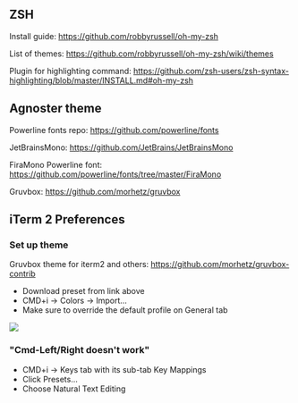 ## ZSH

Install guide: https://github.com/robbyrussell/oh-my-zsh

List of themes: https://github.com/robbyrussell/oh-my-zsh/wiki/themes

Plugin for highlighting command: https://github.com/zsh-users/zsh-syntax-highlighting/blob/master/INSTALL.md#oh-my-zsh

## Agnoster theme

Powerline fonts repo: https://github.com/powerline/fonts

JetBrainsMono: https://github.com/JetBrains/JetBrainsMono

FiraMono Powerline font: https://github.com/powerline/fonts/tree/master/FiraMono

Gruvbox: https://github.com/morhetz/gruvbox

## iTerm 2 Preferences

### Set up theme

Gruvbox theme for iterm2 and others: https://github.com/morhetz/gruvbox-contrib

- Download preset from link above
- CMD+i -> Colors -> Import...
- Make sure to override the default profile on General tab

![](https://monosnap.com/file/TfT2Al997aNhU8YvCZMIjWoDq9CCgX.png)

### "Cmd-Left/Right doesn't work"

- CMD+i -> Keys tab with its sub-tab Key Mappings
- Click Presets...
- Choose Natural Text Editing

